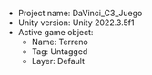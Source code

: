 <!-- UNITY CODE ASSIST INSTRUCTIONS START -->
- Project name: DaVinci_C3_Juego
- Unity version: Unity 2022.3.5f1
- Active game object:
  - Name: Terreno
  - Tag: Untagged
  - Layer: Default
<!-- UNITY CODE ASSIST INSTRUCTIONS END -->